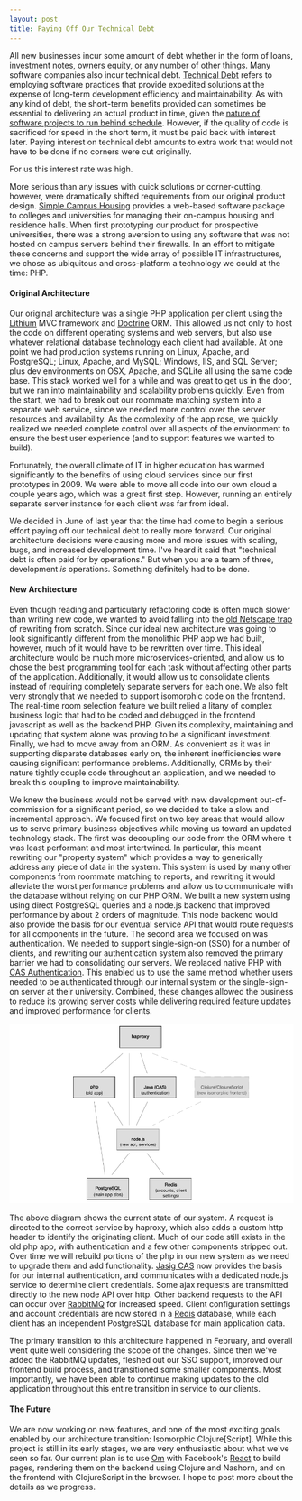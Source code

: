 ```yaml
---
layout: post
title: Paying Off Our Technical Debt
---
```

All new businesses incur some amount of debt whether in the form of loans, investment notes, owners equity, or any number of other things. Many software companies also incur technical debt. [Technical Debt](http://en.wikipedia.org/wiki/Technical_debt) refers to employing software practices that provide expedited solutions at the expense of long-term development efficiency and maintainability. As with any kind of debt, the short-term benefits provided can sometimes be essential to delivering an actual product in time, given the [nature of software projects to run behind schedule](http://www.quora.com/Engineering-Management/Why-are-software-development-task-estimations-regularly-off-by-a-factor-of-2-3/answer/Michael-Wolfe?srid=24b). However, if the quality of code is sacrificed for speed in the short term, it must be paid back with interest later. Paying interest on technical debt amounts to extra work that would not have to be done if no corners were cut originally.

For us this interest rate was high.

More serious than any issues with quick solutions or corner-cutting, however, were dramatically shifted requirements from our original product design. [Simple Campus Housing](http://simplecampushousing.com) provides a web-based software package to colleges and universities for managing their on-campus housing and residence halls. When first prototyping our product for prospective universities, there was a strong aversion to using any software that was not hosted on campus servers behind their firewalls. In an effort to mitigate these concerns and support the wide array of possible IT infrastructures, we chose as ubiquitous and cross-platform a technology we could at the time: PHP.

#### Original Architecture
Our original architecture was a single PHP application per client using the [Lithium](http://li3.me) MVC framework and [Doctrine](http://www.doctrine-project.org) ORM. This allowed us not only to host the code on different operating systems and web servers, but also use whatever relational database technology each client had available. At one point we had production systems running on Linux, Apache, and PostgreSQL; Linux, Apache, and MySQL; Windows, IIS, and SQL Server; plus dev environments on OSX, Apache, and SQLite all using the same code base. This stack worked well for a while and was great to get us in the door, but we ran into maintainability and scalability problems quickly. Even from the start, we had to break out our roommate matching system into a separate web service, since we needed more control over the server resources and availability. As the complexity of the app rose, we quickly realized we needed complete control over all aspects of the environment to ensure the best user experience (and to support features we wanted to build).

Fortunately, the overall climate of IT in higher education has warmed significantly to the benefits of using cloud services since our first prototypes in 2009. We were able to move all code into our own cloud a couple years ago, which was a great first step. However, running an entirely separate server instance for each client was far from ideal.

We decided in June of last year that the time had come to begin a serious effort paying off our technical debt to really more forward. Our original architecture decisions were causing more and more issues with scaling, bugs, and increased development time. I've heard it said that "technical debt is often paid for by operations." But when you are a team of three, development _is_ operations. Something definitely had to be done.

#### New Architecture
Even though reading and particularly refactoring code is often much slower than writing new code, we wanted to avoid falling into the [old Netscape trap](http://www.joelonsoftware.com/articles/fog0000000069.html) of rewriting from scratch. Since our ideal new architecture was going to look significantly different from the monolithic PHP app we had built, however, much of it would have to be rewritten over time. This ideal architecture would be much more microservices-oriented, and allow us to chose the best programming tool for each task without affecting other parts of the application. Additionally, it would allow us to consolidate clients instead of requiring completely separate servers for each one. We also felt very strongly that we needed to support isomorphic code on the frontend. The real-time room selection feature we built relied a litany of complex business logic that had to be coded and debugged in the frontend javascript as well as the backend PHP. Given its complexity, maintaining and updating that system alone was proving to be a significant investment. Finally, we had to move away from an ORM. As convenient as it was in supporting disparate databases early on, the inherent inefficiencies were causing significant performance problems. Additionally, ORMs by their nature tightly couple code throughout an application, and we needed to break this coupling to improve maintainability.

We knew the business would not be served with new development out-of-commission for a significant period, so we decided to take a slow and incremental approach. We focused first on two key areas that would allow us to serve primary business objectives while moving us toward an updated technology stack. The first was decoupling our code from the ORM where it was least performant and most intertwined. In particular, this meant rewriting our "property system" which provides a way to generically address any piece of data in the system. This system is used by many other components from roommate matching to reports, and rewriting it would alleviate the worst performance problems and allow us to communicate with the database without relying on our PHP ORM. We built a new system using using direct PostgreSQL queries and a node.js backend that improved performance by about 2 orders of magnitude. This node backend would also provide the basis for our eventual service API that would route requests for all components in the future. The second area we focused on was authentication. We needed to support single-sign-on (SSO) for a number of clients, and rewriting our authentication system also removed the primary barrier we had to consolidating our servers. We replaced native PHP with [CAS Authentication](http://en.wikipedia.org/wiki/Central_Authentication_Service). This enabled us to use the same method whether users needed to be authenticated through our internal system or the single-sign-on server at their university. Combined, these changes allowed the business to reduce its growing server costs while delivering required feature updates and improved performance for clients.

![Architecture Transition](/images/architecture-transition.png)

The above diagram shows the current state of our system. A request is directed to the correct service by haproxy, which also adds a custom http header to identify the originating client. Much of our code still exists in the old php app, with authentication and a few other components stripped out. Over time we will rebuild portions of the php in our new system as we need to upgrade them and add functionality. [Jasig CAS](https://github.com/Jasig/cas) now provides the basis for our internal authentication, and communicates with a dedicated node.js service to determine client credentials. Some ajax requests are transmitted directly to the new node API over http. Other backend requests to the API can occur over [RabbitMQ](http://www.rabbitmq.com/) for increased speed. Client configuration settings and account credentials are now stored in a [Redis](http://redis.io/) database, while each client has an independent PostgreSQL database for main application data.

The primary transition to this architecture happened in February, and overall went quite well considering the scope of the changes. Since then we've added the RabbitMQ updates, fleshed out our SSO support, improved our frontend build process, and transitioned some smaller components. Most importantly, we have been able to continue making updates to the old application throughout this entire transition in service to our clients.

#### The Future

We are now working on new features, and one of the most exciting goals enabled by our architecture transition: Isomorphic Clojure\[Script\]. While this project is still in its early stages, we are very enthusiastic about what we've seen so far. Our current plan is to use [Om](https://github.com/swannodette/om) with Facebook's [React](http://facebook.github.io/react/) to build pages, rendering them on the backend using Clojure and Nashorn, and on the frontend with ClojureScript in the browser. I hope to post more about the details as we progress.
